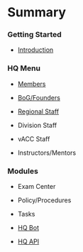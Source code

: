 # Summary

### Getting Started

* [Introduction](/README.md)

### HQ Menu

* [Members](members.md)

* [BoG/Founders](/bogfounders.md)

* [Regional Staff](/regional-staff.md)

* Division Staff

* vACC Staff

* Instructors/Mentors

### Modules

* Exam Center
* Policy/Procedures
* Tasks
* [HQ Bot](/hq-bot.md)

* [HQ API](/hq-api.md)



